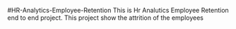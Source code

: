 #HR-Analytics-Employee-Retention
This is Hr Analutics Employee Retention end to end project.
This project show the attrition of the employees
